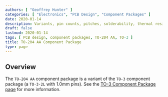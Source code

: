 ```yaml
---
authors: [ "Geoffrey Hunter" ]
categories: [ "Electronics", "PCB Design", "Component Packages" ]
date: 2020-01-14
description: Variants, pin counts, pitches, solderability, thermal resistances, dimensions, land patterns, 3D models and more info for the TO-204 AA component package.
draft: false
lastmod: 2020-01-14
tags: [ PCB design, component packages, TO-204 AA, TO-3 ]
title: TO-204 AA Component Package
type: page
---
```


## Overview

The `TO-204 AA` component package is a variant of the `TO-3` component package (a `TO-3-2L` with 1.0mm pins). See the [TO-3 Component Package page](../to-3-component-package) for more information.